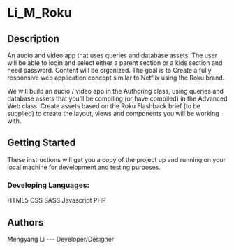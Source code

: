 # Li_M_Roku

## Description
An audio and video app that uses queries and database assets. 
The user will be able to login and select either a parent section or a kids section and need password. 
Content will be organized. The goal is to Create a fully responsive web application concept similar to Netflix using the Roku brand. 

We will build an audio / video app in the Authoring class, using queries and database assets that you’ll be compiling (or have compiled) in the Advanced Web class. 
Create assets based on the Roku Flashback brief (to be supplied) to create the layout, views and components you will be working with. 

## Getting Started

These instructions will get you a copy of the project up and running on your local machine for development and testing purposes. 


### Developing Languages:
HTML5
CSS
SASS
Javascript
PHP

## Authors 
Mengyang Li --- Developer/Designer

